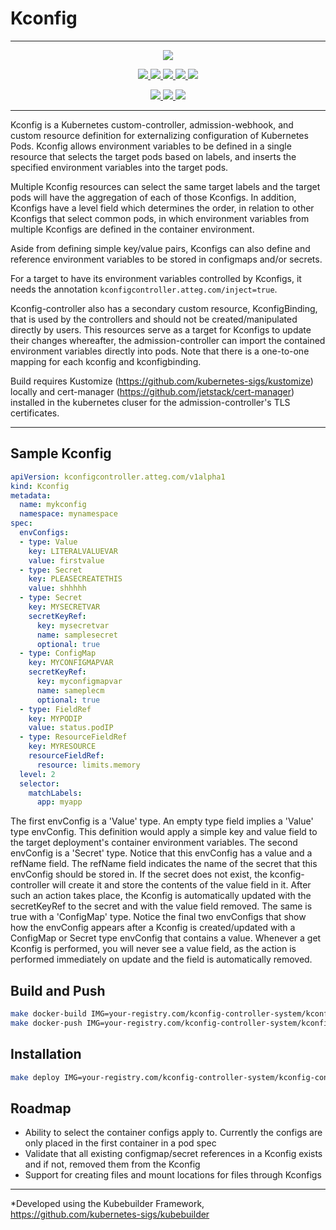 # Kconfig

---

<p align="center">
  <a href="https://goreportcard.com/report/github.com/att-cloudnative-labs/kconfig-controller" alt="Go Report Card">
    <img src="https://goreportcard.com/badge/github.com/att-cloudnative-labs/kconfig-controller">
  </a>	
</p>
<p align="center">
    <a href="https://github.com/att-cloudnative-labs/kconfig-controller/graphs/contributors" alt="Contributors">
		<img src="https://img.shields.io/github/contributors/att-cloudnative-labs/kconfig-controller.svg">
	</a>
	<a href="https://github.com/att-cloudnative-labs/kconfig-controller/commits/master" alt="Commits">
		<img src="https://img.shields.io/github/commit-activity/m/att-cloudnative-labs/kconfig-controller.svg">
	</a>
	<a href="https://github.com/att-cloudnative-labs/kconfig-controller/pulls" alt="Open pull requests">
		<img src="https://img.shields.io/github/issues-pr-raw/att-cloudnative-labs/kconfig-controller.svg">
	</a>
	<a href="https://github.com/att-cloudnative-labs/kconfig-controller/pulls" alt="Closed pull requests">
    	<img src="https://img.shields.io/github/issues-pr-closed-raw/att-cloudnative-labs/kconfig-controller.svg">
	</a>
	<a href="https://github.com/att-cloudnative-labs/kconfig-controller/issues" alt="Issues">
		<img src="https://img.shields.io/github/issues-raw/att-cloudnative-labs/kconfig-controller.svg">
	</a>
	</p>
<p align="center">
	<a href="https://github.com/att-cloudnative-labs/kconfig-controller/stargazers" alt="Stars">
		<img src="https://img.shields.io/github/stars/att-cloudnative-labs/kconfig-controller.svg?style=social">
	</a>	
	<a href="https://github.com/att-cloudnative-labs/kconfig-controller/watchers" alt="Watchers">
		<img src="https://img.shields.io/github/watchers/att-cloudnative-labs/kconfig-controller.svg?style=social">
	</a>	
	<a href="https://github.com/att-cloudnative-labs/kconfig-controller/network/members" alt="Forks">
		<img src="https://img.shields.io/github/forks/att-cloudnative-labs/kconfig-controller.svg?style=social">
	</a>	
</p>

----

Kconfig is a Kubernetes custom-controller, admission-webhook, and custom resource definition for externalizing configuration of Kubernetes Pods. Kconfig allows environment variables to be defined in a single resource that selects the target pods based on labels, and inserts the specified environment variables into the target pods.

Multiple Kconfig resources can select the same target labels and the target pods will have the aggregation of each of those Kconfigs. In addition, Kconfigs have a level field which determines the order, in relation to other Kconfigs that select common pods, in which environment variables from multiple Kconfigs are defined in the container environment.

Aside from defining simple key/value pairs, Kconfigs can also define and reference environment variables to be stored in configmaps and/or secrets.

For a target to have its environment variables controlled by Kconfigs, it needs the annotation ```kconfigcontroller.atteg.com/inject=true```.

Kconfig-controller also has a secondary custom resource, KconfigBinding, that is used by the controllers and should not be created/manipulated directly by users. This resources serve as a target for Kconfigs to update their changes whereafter, the admission-controller can import the contained environment variables directly into pods. Note that there is a one-to-one mapping for each kconfig and kconfigbinding.

Build requires Kustomize (https://github.com/kubernetes-sigs/kustomize) locally and cert-manager (https://github.com/jetstack/cert-manager) installed in the kubernetes cluser for the admission-controller's TLS certificates.

----

## Sample Kconfig

```yaml
apiVersion: kconfigcontroller.atteg.com/v1alpha1
kind: Kconfig
metadata:
  name: mykconfig
  namespace: mynamespace
spec:
  envConfigs:
  - type: Value
    key: LITERALVALUEVAR
    value: firstvalue
  - type: Secret
    key: PLEASECREATETHIS
    value: shhhhh
  - type: Secret
    key: MYSECRETVAR
    secretKeyRef:
      key: mysecretvar
      name: samplesecret
      optional: true
  - type: ConfigMap
    key: MYCONFIGMAPVAR
    secretKeyRef:
      key: myconfigmapvar
      name: sameplecm
      optional: true
  - type: FieldRef
    key: MYPODIP
    value: status.podIP
  - type: ResourceFieldRef
    key: MYRESOURCE
    resourceFieldRef:
      resource: limits.memory
  level: 2
  selector:
    matchLabels:
      app: myapp
```

The first envConfig is a 'Value' type. An empty type field implies a 'Value' type envConfig. This definition would apply a simple key and value field to the target deployment's container environment variables. The second envConfig is a 'Secret' type. Notice that this envConfig has a value and a refName field. The refName field indicates the name of the secret that this envConfig should be stored in. If the secret does not exist, the kconfig-controller will create it and store the contents of the value field in it. After such an action takes place, the Kconfig is automatically updated with the secretKeyRef to the secret and with the value field removed. The same is true with a 'ConfigMap' type. Notice the final two envConfigs that show how the envConfig appears after a Kconfig is created/updated with a ConfigMap or Secret type envConfig that contains a value. Whenever a get Kconfig is performed, you will never see a value field, as the action is performed immediately on update and the field is automatically removed.

## Build and Push

```bash
make docker-build IMG=your-registry.com/kconfig-controller-system/kconfig-controller:v1beta1
make docker-push IMG=your-registry.com/kconfig-controller-system/kconfig-controller:v1beta1
```

## Installation

```bash
make deploy IMG=your-registry.com/kconfig-controller-system/kconfig-controller:v1beta1
```

## Roadmap

* Ability to select the container configs apply to. Currently the configs are only placed in the first container in a pod spec
* Validate that all existing configmap/secret references in a Kconfig exists and if not, removed them from the Kconfig
* Support for creating files and mount locations for files through Kconfigs

---

*Developed using the Kubebuilder Framework, https://github.com/kubernetes-sigs/kubebuilder